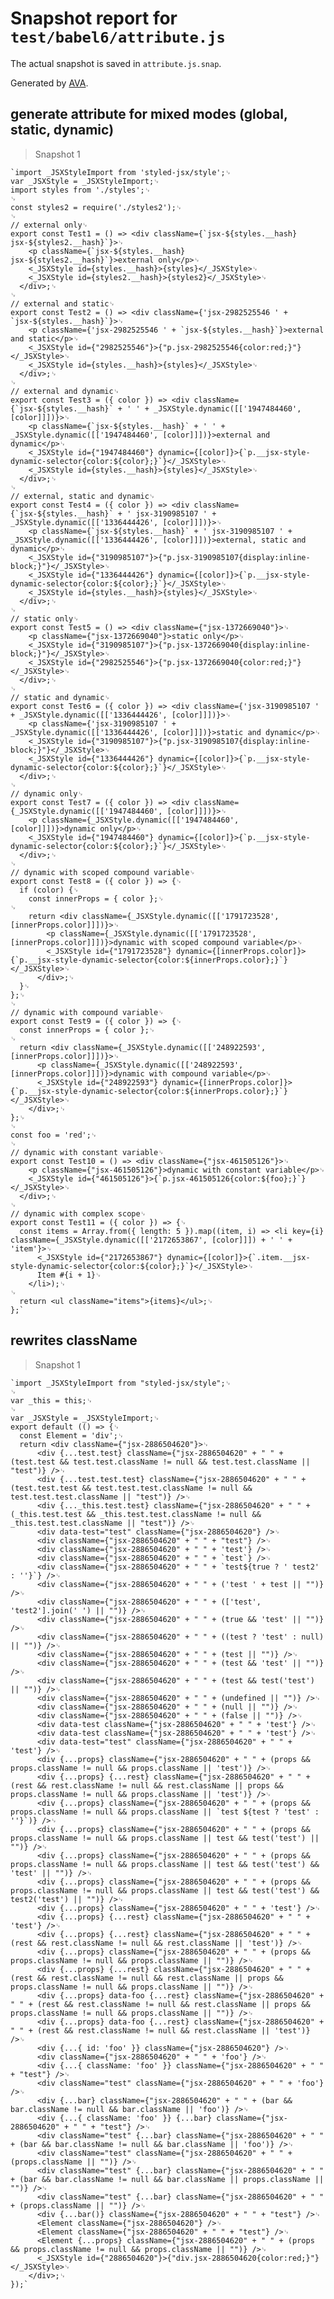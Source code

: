 # Snapshot report for `test/babel6/attribute.js`

The actual snapshot is saved in `attribute.js.snap`.

Generated by [AVA](https://ava.li).

## generate attribute for mixed modes (global, static, dynamic)

> Snapshot 1

    `import _JSXStyleImport from 'styled-jsx/style';␊
    var _JSXStyle = _JSXStyleImport;␊
    import styles from './styles';␊
    ␊
    const styles2 = require('./styles2');␊
    ␊
    // external only␊
    export const Test1 = () => <div className={`jsx-${styles.__hash} jsx-${styles2.__hash}`}>␊
        <p className={`jsx-${styles.__hash} jsx-${styles2.__hash}`}>external only</p>␊
        <_JSXStyle id={styles.__hash}>{styles}</_JSXStyle>␊
        <_JSXStyle id={styles2.__hash}>{styles2}</_JSXStyle>␊
      </div>;␊
    ␊
    // external and static␊
    export const Test2 = () => <div className={'jsx-2982525546 ' + `jsx-${styles.__hash}`}>␊
        <p className={'jsx-2982525546 ' + `jsx-${styles.__hash}`}>external and static</p>␊
        <_JSXStyle id={"2982525546"}>{"p.jsx-2982525546{color:red;}"}</_JSXStyle>␊
        <_JSXStyle id={styles.__hash}>{styles}</_JSXStyle>␊
      </div>;␊
    ␊
    // external and dynamic␊
    export const Test3 = ({ color }) => <div className={`jsx-${styles.__hash}` + ' ' + _JSXStyle.dynamic([['1947484460', [color]]])}>␊
        <p className={`jsx-${styles.__hash}` + ' ' + _JSXStyle.dynamic([['1947484460', [color]]])}>external and dynamic</p>␊
        <_JSXStyle id={"1947484460"} dynamic={[color]}>{`p.__jsx-style-dynamic-selector{color:${color};}`}</_JSXStyle>␊
        <_JSXStyle id={styles.__hash}>{styles}</_JSXStyle>␊
      </div>;␊
    ␊
    // external, static and dynamic␊
    export const Test4 = ({ color }) => <div className={`jsx-${styles.__hash}` + ' jsx-3190985107 ' + _JSXStyle.dynamic([['1336444426', [color]]])}>␊
        <p className={`jsx-${styles.__hash}` + ' jsx-3190985107 ' + _JSXStyle.dynamic([['1336444426', [color]]])}>external, static and dynamic</p>␊
        <_JSXStyle id={"3190985107"}>{"p.jsx-3190985107{display:inline-block;}"}</_JSXStyle>␊
        <_JSXStyle id={"1336444426"} dynamic={[color]}>{`p.__jsx-style-dynamic-selector{color:${color};}`}</_JSXStyle>␊
        <_JSXStyle id={styles.__hash}>{styles}</_JSXStyle>␊
      </div>;␊
    ␊
    // static only␊
    export const Test5 = () => <div className={"jsx-1372669040"}>␊
        <p className={"jsx-1372669040"}>static only</p>␊
        <_JSXStyle id={"3190985107"}>{"p.jsx-1372669040{display:inline-block;}"}</_JSXStyle>␊
        <_JSXStyle id={"2982525546"}>{"p.jsx-1372669040{color:red;}"}</_JSXStyle>␊
      </div>;␊
    ␊
    // static and dynamic␊
    export const Test6 = ({ color }) => <div className={'jsx-3190985107 ' + _JSXStyle.dynamic([['1336444426', [color]]])}>␊
        <p className={'jsx-3190985107 ' + _JSXStyle.dynamic([['1336444426', [color]]])}>static and dynamic</p>␊
        <_JSXStyle id={"3190985107"}>{"p.jsx-3190985107{display:inline-block;}"}</_JSXStyle>␊
        <_JSXStyle id={"1336444426"} dynamic={[color]}>{`p.__jsx-style-dynamic-selector{color:${color};}`}</_JSXStyle>␊
      </div>;␊
    ␊
    // dynamic only␊
    export const Test7 = ({ color }) => <div className={_JSXStyle.dynamic([['1947484460', [color]]])}>␊
        <p className={_JSXStyle.dynamic([['1947484460', [color]]])}>dynamic only</p>␊
        <_JSXStyle id={"1947484460"} dynamic={[color]}>{`p.__jsx-style-dynamic-selector{color:${color};}`}</_JSXStyle>␊
      </div>;␊
    ␊
    // dynamic with scoped compound variable␊
    export const Test8 = ({ color }) => {␊
      if (color) {␊
        const innerProps = { color };␊
    ␊
        return <div className={_JSXStyle.dynamic([['1791723528', [innerProps.color]]])}>␊
            <p className={_JSXStyle.dynamic([['1791723528', [innerProps.color]]])}>dynamic with scoped compound variable</p>␊
            <_JSXStyle id={"1791723528"} dynamic={[innerProps.color]}>{`p.__jsx-style-dynamic-selector{color:${innerProps.color};}`}</_JSXStyle>␊
          </div>;␊
      }␊
    };␊
    ␊
    // dynamic with compound variable␊
    export const Test9 = ({ color }) => {␊
      const innerProps = { color };␊
    ␊
      return <div className={_JSXStyle.dynamic([['248922593', [innerProps.color]]])}>␊
          <p className={_JSXStyle.dynamic([['248922593', [innerProps.color]]])}>dynamic with compound variable</p>␊
          <_JSXStyle id={"248922593"} dynamic={[innerProps.color]}>{`p.__jsx-style-dynamic-selector{color:${innerProps.color};}`}</_JSXStyle>␊
        </div>;␊
    };␊
    ␊
    const foo = 'red';␊
    ␊
    // dynamic with constant variable␊
    export const Test10 = () => <div className={"jsx-461505126"}>␊
        <p className={"jsx-461505126"}>dynamic with constant variable</p>␊
        <_JSXStyle id={"461505126"}>{`p.jsx-461505126{color:${foo};}`}</_JSXStyle>␊
      </div>;␊
    ␊
    // dynamic with complex scope␊
    export const Test11 = ({ color }) => {␊
      const items = Array.from({ length: 5 }).map((item, i) => <li key={i} className={_JSXStyle.dynamic([['2172653867', [color]]]) + ' ' + 'item'}>␊
          <_JSXStyle id={"2172653867"} dynamic={[color]}>{`.item.__jsx-style-dynamic-selector{color:${color};}`}</_JSXStyle>␊
          Item #{i + 1}␊
        </li>);␊
    ␊
      return <ul className="items">{items}</ul>;␊
    };`

## rewrites className

> Snapshot 1

    `import _JSXStyleImport from "styled-jsx/style";␊
    ␊
    var _this = this;␊
    ␊
    var _JSXStyle = _JSXStyleImport;␊
    export default (() => {␊
      const Element = 'div';␊
      return <div className={"jsx-2886504620"}>␊
          <div {...test.test} className={"jsx-2886504620" + " " + (test.test && test.test.className != null && test.test.className || "test")} />␊
          <div {...test.test.test} className={"jsx-2886504620" + " " + (test.test.test && test.test.test.className != null && test.test.test.className || "test")} />␊
          <div {..._this.test.test} className={"jsx-2886504620" + " " + (_this.test.test && _this.test.test.className != null && _this.test.test.className || "test")} />␊
          <div data-test="test" className={"jsx-2886504620"} />␊
          <div className={"jsx-2886504620" + " " + "test"} />␊
          <div className={"jsx-2886504620" + " " + 'test'} />␊
          <div className={"jsx-2886504620" + " " + `test`} />␊
          <div className={"jsx-2886504620" + " " + `test${true ? ' test2' : ''}`} />␊
          <div className={"jsx-2886504620" + " " + ('test ' + test || "")} />␊
          <div className={"jsx-2886504620" + " " + (['test', 'test2'].join(' ') || "")} />␊
          <div className={"jsx-2886504620" + " " + (true && 'test' || "")} />␊
          <div className={"jsx-2886504620" + " " + ((test ? 'test' : null) || "")} />␊
          <div className={"jsx-2886504620" + " " + (test || "")} />␊
          <div className={"jsx-2886504620" + " " + (test && 'test' || "")} />␊
          <div className={"jsx-2886504620" + " " + (test && test('test') || "")} />␊
          <div className={"jsx-2886504620" + " " + (undefined || "")} />␊
          <div className={"jsx-2886504620" + " " + (null || "")} />␊
          <div className={"jsx-2886504620" + " " + (false || "")} />␊
          <div data-test className={"jsx-2886504620" + " " + 'test'} />␊
          <div data-test className={"jsx-2886504620" + " " + 'test'} />␊
          <div data-test="test" className={"jsx-2886504620" + " " + 'test'} />␊
          <div {...props} className={"jsx-2886504620" + " " + (props && props.className != null && props.className || 'test')} />␊
          <div {...props} {...rest} className={"jsx-2886504620" + " " + (rest && rest.className != null && rest.className || props && props.className != null && props.className || 'test')} />␊
          <div {...props} className={"jsx-2886504620" + " " + (props && props.className != null && props.className || `test ${test ? 'test' : ''}`)} />␊
          <div {...props} className={"jsx-2886504620" + " " + (props && props.className != null && props.className || test && test('test') || "")} />␊
          <div {...props} className={"jsx-2886504620" + " " + (props && props.className != null && props.className || test && test('test') && 'test' || "")} />␊
          <div {...props} className={"jsx-2886504620" + " " + (props && props.className != null && props.className || test && test('test') && test2('test') || "")} />␊
          <div {...props} className={"jsx-2886504620" + " " + 'test'} />␊
          <div {...props} {...rest} className={"jsx-2886504620" + " " + 'test'} />␊
          <div {...props} {...rest} className={"jsx-2886504620" + " " + (rest && rest.className != null && rest.className || 'test')} />␊
          <div {...props} className={"jsx-2886504620" + " " + (props && props.className != null && props.className || "")} />␊
          <div {...props} {...rest} className={"jsx-2886504620" + " " + (rest && rest.className != null && rest.className || props && props.className != null && props.className || "")} />␊
          <div {...props} data-foo {...rest} className={"jsx-2886504620" + " " + (rest && rest.className != null && rest.className || props && props.className != null && props.className || "")} />␊
          <div {...props} data-foo {...rest} className={"jsx-2886504620" + " " + (rest && rest.className != null && rest.className || 'test')} />␊
          <div {...{ id: 'foo' }} className={"jsx-2886504620"} />␊
          <div className={"jsx-2886504620" + " " + 'foo'} />␊
          <div {...{ className: 'foo' }} className={"jsx-2886504620" + " " + "test"} />␊
          <div className="test" className={"jsx-2886504620" + " " + 'foo'} />␊
          <div {...bar} className={"jsx-2886504620" + " " + (bar && bar.className != null && bar.className || 'foo')} />␊
          <div {...{ className: 'foo' }} {...bar} className={"jsx-2886504620" + " " + "test"} />␊
          <div className="test" {...bar} className={"jsx-2886504620" + " " + (bar && bar.className != null && bar.className || 'foo')} />␊
          <div className="test" className={"jsx-2886504620" + " " + (props.className || "")} />␊
          <div className="test" {...bar} className={"jsx-2886504620" + " " + (bar && bar.className != null && bar.className || props.className || "")} />␊
          <div className="test" {...bar} className={"jsx-2886504620" + " " + (props.className || "")} />␊
          <div {...bar()} className={"jsx-2886504620" + " " + "test"} />␊
          <Element className={"jsx-2886504620"} />␊
          <Element className={"jsx-2886504620" + " " + "test"} />␊
          <Element {...props} className={"jsx-2886504620" + " " + (props && props.className != null && props.className || "")} />␊
          <_JSXStyle id={"2886504620"}>{"div.jsx-2886504620{color:red;}"}</_JSXStyle>␊
        </div>;␊
    });`
